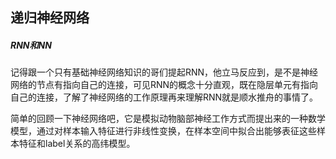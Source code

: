 ## 递归神经网络

##### RNN和NN

记得跟一个只有基础神经网络知识的哥们提起RNN，他立马反应到，是不是神经网络的节点有指向自己的连接，可见RNN的概念十分直观，既在隐层单元有指向自己的连接，了解了神经网络的工作原理再来理解RNN就是顺水推舟的事情了。

简单的回顾一下神经网络吧，它是模拟动物脑部神经工作方式而提出来的一种数学模型，通过对样本输入特征进行非线性变换，在样本空间中拟合出能够表征这些样本特征和label关系的高纬模型。